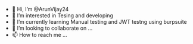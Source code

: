 - 👋 Hi, I’m @ArunVijay24
- 👀 I’m interested in Tesing and developing
- 🌱 I’m currently learning Manual testing and JWT testng using burpsuite
- 💞️ I’m looking to collaborate on ...
- 📫 How to reach me ...

<!---
ArunVijay24/ArunVijay24 is a ✨ special ✨ repository because its `README.md` (this file) appears on your GitHub profile.
You can click the Preview link to take a look at your changes.
--->
